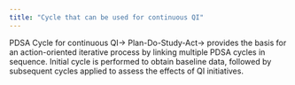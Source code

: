 ```yaml
---
title: "Cycle that can be used for continuous QI"
---
```

PDSA Cycle for continuous QI&#8594; Plan-Do-Study-Act&#8594; provides the basis for an action-oriented iterative process by linking multiple PDSA cycles in sequence. Initial cycle is performed to obtain baseline data, followed by subsequent cycles applied to assess the effects of QI initiatives.

